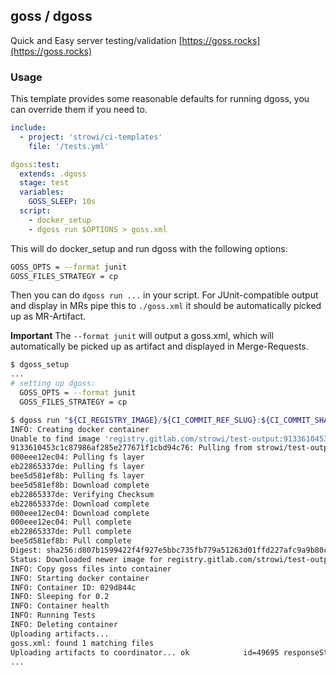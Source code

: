 ## goss / dgoss

Quick and Easy server testing/validation [https://goss.rocks](https://goss.rocks)

### Usage

This template provides some reasonable defaults for running dgoss,
you can override them if you need to.

```yaml
include:
  - project: 'strowi/ci-templates'
    file: '/tests.yml'

dgoss:test:
  extends: .dgoss
  stage: test
  variables:
    GOSS_SLEEP: 10s
  script:
    - docker_setup
    - dgoss run $OPTIONS > goss.xml
```

This will do docker_setup and run dgoss with the following options:

```bash
GOSS_OPTS = --format junit
GOSS_FILES_STRATEGY = cp
```

Then you can do `dgoss run ...` in your script. For JUnit-compatible output and display in MRs pipe this to `./goss.xml` it should be automatically picked up as MR-Artifact.

**Important** The `--format junit` will output a goss.xml, which will automatically be picked up as artifact and displayed in Merge-Requests.

```bash
$ dgoss_setup
...
# setting up dgoss:
  GOSS_OPTS = --format junit
  GOSS_FILES_STRATEGY = cp

$ dgoss run "${CI_REGISTRY_IMAGE}/${CI_COMMIT_REF_SLUG}:${CI_COMMIT_SHA}" > goss.xml
INFO: Creating docker container
Unable to find image 'registry.gitlab.com/strowi/test-output:9133610453c1c87986af285e277671f1cbd94c76' locally
9133610453c1c87986af285e277671f1cbd94c76: Pulling from strowi/test-output
000eee12ec04: Pulling fs layer
eb22865337de: Pulling fs layer
bee5d581ef8b: Pulling fs layer
bee5d581ef8b: Download complete
eb22865337de: Verifying Checksum
eb22865337de: Download complete
000eee12ec04: Download complete
000eee12ec04: Pull complete
eb22865337de: Pull complete
bee5d581ef8b: Pull complete
Digest: sha256:d807b1599422f4f927e5bbc735fb779a51263d01ffd227afc9a9b80c0e4caaca
Status: Downloaded newer image for registry.gitlab.com/strowi/test-output:9133610453c1c87986af285e277671f1cbd94c76
INFO: Copy goss files into container
INFO: Starting docker container
INFO: Container ID: 029d844c
INFO: Sleeping for 0.2
INFO: Container health
INFO: Running Tests
INFO: Deleting container
Uploading artifacts...
goss.xml: found 1 matching files
Uploading artifacts to coordinator... ok            id=49695 responseStatus=201 Created token=SZbdRNBo
...
```
